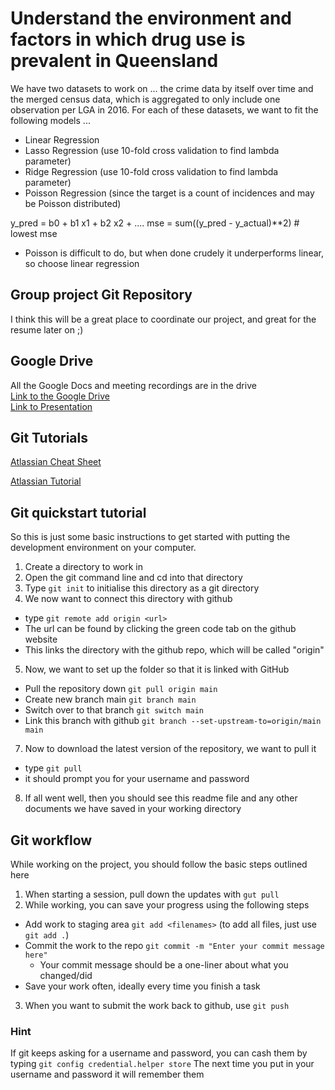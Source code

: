 # Understand the environment and factors in which drug use is prevalent in Queensland

We have two datasets to work on ... the crime data by itself over time and the merged census data, which is aggregated to only include one observation per LGA in 2016. For each of these datasets, we want to fit the following models ...
- Linear Regression  
- Lasso Regression (use 10-fold cross validation to find lambda parameter)  
- Ridge Regression (use 10-fold cross validation to find lambda parameter)  
- Poisson Regression (since the target is a count of incidences and may be Poisson distributed)  

y_pred = b0 + b1 x1 + b2 x2 + ....
mse = sum((y_pred - y_actual)**2) # lowest mse

- Poisson is difficult to do, but when done crudely it underperforms linear, so choose linear regression

## Group project Git Repository

I think this will be a great place to coordinate our project, and great for the resume later on ;)

## Google Drive
All the Google Docs and meeting recordings are in the drive  
[Link to the Google Drive](https://drive.google.com/drive/folders/1KvkitYDhhV8dDvRbm5zG50Ls9K-Xo2dA?usp=sharing)  
[Link to Presentation](https://docs.google.com/presentation/d/1_wFsb38l6narmrn_Bi5KJJtAfITm1tTUyJ7W4bo_HZA/edit?usp=sharing)

## Git Tutorials

[Atlassian Cheat Sheet](https://www.atlassian.com/git/tutorials/atlassian-git-cheatsheet)

[Atlassian Tutorial](https://www.atlassian.com/git/tutorials)

## Git quickstart tutorial
So this is just some basic instructions to get started with putting the development environment on your computer. 
1. Create a directory to work in
2. Open the git command line and cd into that directory
3. Type `git init` to initialise this directory as a git directory
4. We now want to connect this directory with github
  - type `git remote add origin <url>`
  - The url can be found by clicking the green code tab on the github website
  - This links the directory with the github repo, which will be called "origin"
5. Now, we want to set up the folder so that it is linked with GitHub
  - Pull the repository down `git pull origin main`
  - Create new branch main `git branch main`
  - Switch over to that branch `git switch main`
  - Link this branch with github `git branch --set-upstream-to=origin/main main`
7. Now to download the latest version of the repository, we want to pull it
  - type `git pull`
  - it should prompt you for your username and password
8. If all went well, then you should see this readme file and any other documents we have saved in your working directory

## Git workflow
While working on the project, you should follow the basic steps outlined here
1. When starting a session, pull down the updates with `gut pull`
2. While working, you can save your progress using the following steps
  - Add work to staging area `git add <filenames>` (to add all files, just use `git add .`)
  - Commit the work to the repo `git commit -m "Enter your commit message here"`
    - Your commit message should be a one-liner about what you changed/did
  - Save your work often, ideally every time you finish a task
3. When you want to submit the work back to github, use `git push`

### Hint
If git keeps asking for a username and password, you can cash them by typing 
`git config credential.helper store`
The next time you put in your username and password it will remember them
